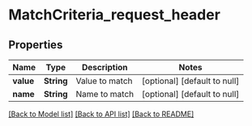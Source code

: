 # MatchCriteria_request_header
## Properties

| Name | Type | Description | Notes |
|------------ | ------------- | ------------- | -------------|
| **value** | **String** | Value to match | [optional] [default to null] |
| **name** | **String** | Name to match | [optional] [default to null] |

[[Back to Model list]](../README.md#documentation-for-models) [[Back to API list]](../README.md#documentation-for-api-endpoints) [[Back to README]](../README.md)


